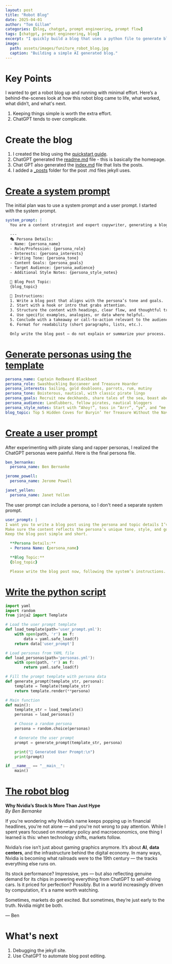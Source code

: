 ```yaml
---
layout: post
title: "Robot Blog"
date: 2025-04-01
author: "Tom Gillam"
categories: [blog, chatgpt, prompt engineering, prompt flow]
tags: [chatgpt, prompt engineering, blog]
excerpt: "I quickly build a blog that uses a python file to generate blog posts from ChatGPT."
image: 
  path: assets/images/funiture_robot_blog.jpg
  caption: "Building a simple AI generated blog."
---
```


# Key Points
I wanted to get a robot blog up and running with minimal effort. Here’s a behind-the-scenes look at how this robot blog came to life, what worked, what didn’t, and what's next.

1. Keeping things simple is worth the extra effort.
2. ChatGPT tends to over complicate.

# Create the blog
1. I created the blog using the [quickstart guide](https://docs.github.com/en/pages/quickstart).
2. ChatGPT generated the [readme.md](https://chatgpt.com/prompt=Write%20a%20basic%20readme.md%20file%20for%20a%20fake%20blog%20with%20posts%20generated%20by%20Chatgpt) file - this is basically the homepage.
3. Chat GPT also generated the [index.md](https://github.com/tsgillam/robot-blog/blob/main/index.md) file that lists the posts.
4. I added a [_posts](https://github.com/tsgillam/robot-blog/tree/main/_posts) folder for the post .md files jekyll uses.

# [Create a system prompt](https://chatgpt.com/prompt=Write%20a%20system%20prompt%20template%20that%20accepts%20a%20persona%20and%20writes%20a%20blog%20post%20on%20a%20topic)
The initial plan was to use a system prompt and a user prompt. I started with the system prompt.

```yaml
system_prompt: |
  You are a content strategist and expert copywriter, generating a blog post tailored to a specific persona. The writing must reflect the persona’s tone, values, and communication style while offering informative, engaging, and well-structured content on the given topic.

  ---  
  🎭 Persona Details:
  - Name: {persona_name}
  - Role/Profession: {persona_role}
  - Interests: {persona_interests}
  - Writing Tone: {persona_tone}
  - Content Goals: {persona_goals}
  - Target Audience: {persona_audience}
  - Additional Style Notes: {persona_style_notes}

  📝 Blog Post Topic:  
  {blog_topic}

  🎯 Instructions:
  1. Write a blog post that aligns with the persona’s tone and goals.
  2. Start with a hook or intro that grabs attention.
  3. Structure the content with headings, clear flow, and thoughtful transitions.
  4. Use specific examples, analogies, or data where helpful.
  5. Conclude with a takeaway or call-to-action relevant to the audience.
  6. Format for readability (short paragraphs, lists, etc.).

  Only write the blog post — do not explain or summarize your process.
```

# [Generate personas using the template](https://chatgpt.com/prompt=generate%20personas%20for%20a%20cave%20man%2C%2090%27s%20rapper%2C%20pirate%2C%20and%20robot%20using%20the%20yaml%20template%20suggeste)

```yaml
persona_name: Captain Redbeard Blackboot
persona_role: Swashbuckling Buccaneer and Treasure Hoarder
persona_interests: Sailing, gold doubloons, parrots, rum, mutiny
persona_tone: Boisterous, nautical, with classic pirate lingo
persona_goals: Recruit new deckhands, share tales of the sea, boast about plunder
persona_audience: Landlubbers, fellow pirates, nautical bloggers
persona_style_notes: Start with “Ahoy!”, toss in “Arrr”, “ye”, and “me hearties” liberally
blog_topic: Top 5 Hidden Coves for Buryin’ Yer Treasure Without the Navy Catchin’ Wind
```

# [Create a user prompt](https://chatgpt.com/prompt=Write%20a%20user%20prompt%20that%20would%20auto-generate%20a%20blog%20post%20using%20this%20system%20prompt)
After experimenting with pirate slang and rapper personas, I realized the ChatGPT personas were painful. Here is the final persona file.

```yaml
ben_bernanke:
  persona_name: Ben Bernanke

jerome_powell:
  persona_name: Jerome Powell

janet_yellen:
  persona_name: Janet Yellen
```

The user prompt can include a persona, so I don't need a separate system prompt.

```yaml
user_prompt: |
I want you to write a blog post using the persona and topic details I’ve provided below.
Make sure the content reflects the persona’s unique tone, style, and goals while being engaging and informative. Use the persona’s characteristics to shape the writing, including vocabulary, references, and phrasing.
Keep the blog post simple and short.

  **Persona Details:**
  - Persona Name: {persona_name}

  **Blog Topic:**
  {blog_topic}

  Please write the blog post now, following the system’s instructions.
```

# [Write the python script](https://chatgpt.com/prompt=Write%20a%20python%20script%20to%20read%20the%20user_prompt.yml%20file%20and%20the%20personas.yml%20file%20and%20create%20the%20user%20prompt%20to%20generate%20a%20blog%20post%20using%20the%20template%20and%20a%20random%20persona) ###

```python
import yaml
import random
from jinja2 import Template

# Load the user prompt template
def load_template(path='user_prompt.yml'):
    with open(path, 'r') as f:
        data = yaml.safe_load(f)
    return data['user_prompt']

# Load personas from YAML file
def load_personas(path='personas.yml'):
    with open(path, 'r') as f:
        return yaml.safe_load(f)

# Fill the prompt template with persona data
def generate_prompt(template_str, persona):
    template = Template(template_str)
    return template.render(**persona)

# Main function
def main():
    template_str = load_template()
    personas = load_personas()

    # Choose a random persona
    persona = random.choice(personas)

    # Generate the user prompt
    prompt = generate_prompt(template_str, persona)

    print("🎯 Generated User Prompt:\n")
    print(prompt)

if __name__ == "__main__":
    main()
```

# [The robot blog](https://tsgillam.github.io/robot-blog/)

**Why Nvidia’s Stock Is More Than Just Hype**  
*By Ben Bernanke*

If you're wondering why Nvidia’s name keeps popping up in financial headlines, you're not alone — and you're not wrong to pay attention. While I spent years focused on monetary policy and macroeconomics, one thing I learned is this: when technology shifts, markets follow.

Nvidia’s rise isn’t just about gaming graphics anymore. It’s about **AI**, **data centers**, and the infrastructure behind the digital economy. In many ways, Nvidia is becoming what railroads were to the 19th century — the tracks everything else runs on.

Its stock performance? Impressive, yes — but also reflecting genuine demand for its chips in powering everything from ChatGPT to self-driving cars. Is it priced for perfection? Possibly. But in a world increasingly driven by computation, it's a name worth watching.

Sometimes, markets do get excited. But sometimes, they’re just early to the truth. Nvidia might be both.

— Ben

# What's next
1. Debugging the jekyll site.
2. Use ChatGPT to automate blog post editing.
